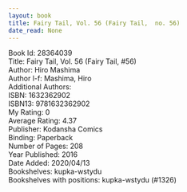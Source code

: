 ```yaml
---
layout: book
title: Fairy Tail, Vol. 56 (Fairy Tail,  no. 56)
date_read: None
---
```


Book Id: 28364039<br />
Title: Fairy Tail, Vol. 56 (Fairy Tail, #56)<br />
Author: Hiro Mashima<br />
Author l-f: Mashima, Hiro<br />
Additional Authors: <br />
ISBN: 1632362902<br />
ISBN13: 9781632362902<br />
My Rating: 0<br />
Average Rating: 4.37<br />
Publisher: Kodansha Comics<br />
Binding: Paperback<br />
Number of Pages: 208<br />
Year Published: 2016<br />
Date Added: 2020/04/13<br />
Bookshelves: kupka-wstydu<br />
Bookshelves with positions: kupka-wstydu (#1326)<br />

